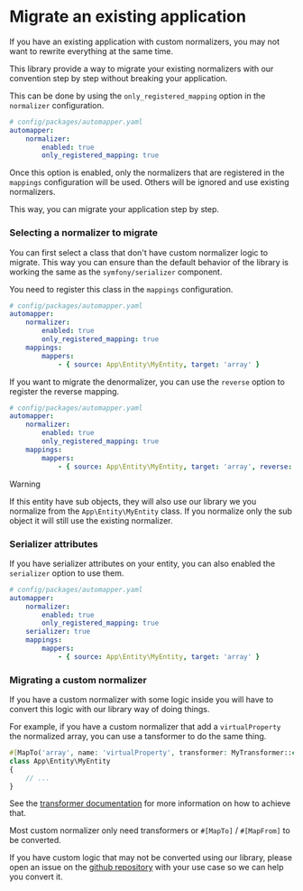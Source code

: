 # Migrate an existing application

If you have an existing application with custom normalizers, you may not want to rewrite everything at the same time.

This library provide a way to migrate your existing normalizers with our convention step by step without breaking 
your application.

This can be done by using the `only_registered_mapping` option in the `normalizer` configuration.

```yaml
# config/packages/automapper.yaml
automapper:
    normalizer:
        enabled: true
        only_registered_mapping: true
```

Once this option is enabled, only the normalizers that are registered in the `mappings` configuration will be used.
Others will be ignored and use existing normalizers.

This way, you can migrate your application step by step.

### Selecting a normalizer to migrate

You can first select a class that don't have custom normalizer logic to migrate. This way you can ensure than the 
default behavior of the library is working the same as the `symfony/serializer` component.

You need to register this class in the `mappings` configuration.

```yaml
# config/packages/automapper.yaml
automapper:
    normalizer:
        enabled: true
        only_registered_mapping: true
    mappings:
        mappers:
            - { source: App\Entity\MyEntity, target: 'array' }
```

If you want to migrate the denormalizer, you can use the `reverse` option to register the reverse mapping.

```yaml
# config/packages/automapper.yaml
automapper:
    normalizer:
        enabled: true
        only_registered_mapping: true
    mappings:
        mappers:
            - { source: App\Entity\MyEntity, target: 'array', reverse: true }
```

> [!WARNING]
> If this entity have sub objects, they will also use our library we you normalize from the `App\Entity\MyEntity` class.
> If you normalize only the sub object it will still use the existing normalizer.

### Serializer attributes

If you have serializer attributes on your entity, you can also enabled the `serializer` option to use them.

```yaml
# config/packages/automapper.yaml
automapper:
    normalizer:
        enabled: true
        only_registered_mapping: true
    serializer: true
    mappings:
        mappers:
            - { source: App\Entity\MyEntity, target: 'array' }
```

### Migrating a custom normalizer

If you have a custom normalizer with some logic inside you will have to convert this logic with our library way of doing
things.

For example, if you have a custom normalizer that add a `virtualProperty` the normalized array, you can use a tansformer
to do the same thing.

```php
#[MapTo('array', name: 'virtualProperty', transformer: MyTransformer::class)]
class App\Entity\MyEntity
{
    // ...
}
```

See the [transformer documentation](../mapping/transformer.md) for more information on how to achieve that.

Most custom normalizer only need transformers or `#[MapTo]` / `#[MapFrom]` to be converted.

If you have custom logic that may not be converted using our library, please open an issue on the
[github repository](https://github.com/jolicode/automapper) with your use case so we can help you convert it.
